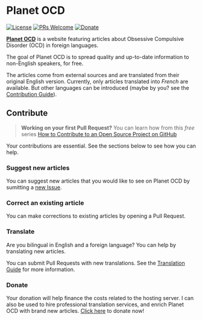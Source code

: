 Planet OCD
=======

[![License](https://img.shields.io/badge/license-MIT-blue.svg)](./LICENSE)
[![PRs Welcome](https://img.shields.io/badge/PRs-welcome-brightgreen.svg?style=flat-square)](http://makeapullrequest.com)
[![Donate](https://img.shields.io/badge/Paypal-Donate-green.svg?logo=paypal&style=flat)](https://www.paypal.com/cgi-bin/webscr?cmd=_s-xclick&hosted_button_id=23LG7JTZSCA54&source=url)

[**Planet OCD**](https://www.planetocd.org/) is a website featuring articles about Obsessive Compulsive Disorder (OCD) in foreign languages. 

The goal of Planet OCD is to spread quality and up-to-date information to non-English speakers, for free. 

The articles come from external sources and are translated from their original English version. Currently, only articles translated into _French_ are available. But other languages can be introduced (maybe by you? see the [Contribution Guide](#contribute)).

Contribute
----------

> **Working on your first Pull Request?** You can learn how from this *free* series [How to Contribute to an Open Source Project on GitHub](https://egghead.io/series/how-to-contribute-to-an-open-source-project-on-github)

Your contributions are essential. See the sections below to see how you can help.

### Suggest new articles

You can suggest new articles that you would like to see on Planet OCD by sumitting a [new Issue](https://github.com/AurelienGasser/planetocd/issues).

### Correct an existing article

You can make corrections to existing articles by opening a Pull Request.

### Translate

Are you bilingual in English and a foreign language? You can help by translating new articles.

You can submit Pull Requests with new translations. See the [Translation Guide](./translation_guide.md) for more information.

### Donate

Your donation will help finance the costs related to the hosting server. I can also be used to hire professional translation services, and enrich Planet OCD with brand new articles. [Click here](https://www.paypal.com/cgi-bin/webscr?cmd=_s-xclick&hosted_button_id=23LG7JTZSCA54&source=url) to donate now!
